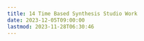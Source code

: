 ```yaml
---
title: 14 Time Based Synthesis Studio Work
date: 2023-12-05T09:00:00
lastmod: 2023-11-28T06:30:46
---
```

